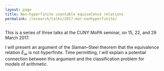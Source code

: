 ```yaml
---
layout: page
title: Non-hyperfinite countable equivalence relations
permalink: /research/talks/2017-mar-nonhyperfinite/
---
```


This is a series of three talks at the CUNY MoPA seminar, on 15, 22, and 29 March 2017.

I will present an argument of the Slaman–Steel theorem that the equivalence relation $E_\infty$ is not hyperfinite. Time permitting, I will explain a potential connection between this argument and the classification problem for models of arithmetic.
